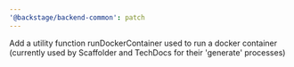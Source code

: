 ```yaml
---
'@backstage/backend-common': patch
---
```


Add a utility function runDockerContainer used to run a docker container (currently used by Scaffolder and TechDocs for their 'generate' processes)
